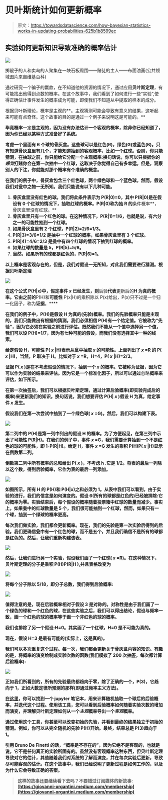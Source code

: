 # 贝叶斯统计如何更新概率

> 原文：<https://towardsdatascience.com/how-bayesian-statistics-works-in-updating-probabilities-625b1b8599ec>

## 实验如何更新知识导致准确的概率估计

![](img/8ff9488771648d3ba8ab650da57ca2c7.png)

掷骰子的人和卖鸟的人聚集在一块石板周围——赌徒的主人——布面油画(公共领域图片来自维基百科)

通过研究一个骗子的赢款，在不知道他的资源的情况下，通过应用**贝叶斯定理**，有可能找出他得到点数的概率。在这个故事中，我们看到了如何进行一些“实验”,使得正确估计事件发生的概率成为可能，即使我们不知道从中提取的样本的成分。

根据贝叶斯理论，概率是主观的**。主观猜测可能会导致有意义的结果，这听起来可能有点奇怪。这个故事的目的是通过一个例子来说明这是可能的。**

**毕竟概率**一定**是主观的，因为没有办法估计一个客观的概率，除非你已经知道了，因为你已经以某种方式准备好了系统。**

**考虑一个里面有 6 个球的骨灰盒。这些球可以是红色(R)，绿色(G)或蓝色(B)。只有知道骨灰盒里有几个，才能知道抽到的客观概率，比如一个红球。否则，你只能猜测，在抽球之前，你只能给它分配一个主观概率:换句话说，你可以只根据你的*感觉*打赌你会在第一次抽中一个红球，这取决于你觉得自己有多幸运。但是，观察别人的下注，你就能对那个概率有个准确的概念。**

**在我们的例子中，骨灰盒包含三个红色球，两个绿色球和一个蓝色球。然而，假设我们对瓮中之物一无所知。我们只能说有以下几种可能。**

1.  **骨灰盒里没有红色的球。我们将此条件表示为 P(R|0)=0，其中 P(R|0)是在假设有 0 个红球的情况下，抽取红球的概率。P(R|0)称为抽 R 的**条件概率**，骨灰盒里没有红球。**
2.  **骨灰盒里只有一个红色的球。在这种情况下，P(R|1)=1/6，也就是说，有六分之一的可能性抽到一个红球。**
3.  **如果骨灰盒里有 2 个红球，P(R|2)=2/6=1/3。**
4.  **P(R|3)=3/6=1/2 是抽中一个红球的概率，如果骨灰盒里有 3 个红球。**
5.  **P(R|4)=4/6=2/3 是瓮中有四个红球的情况下抽到红球的概率。**
6.  **如果红球的数量是 5，P(R|5)=5/6。**
7.  **当然，如果所有的球都是红色的，P(R|6)=1。**

**以上概率是客观存在的，但是，我们对假设一无所知，对此我们需要进行猜测。根据贝叶斯定理**

**![](img/548d2f3269c40c01de1c0322bc257111.png)**

**在这个公式 P(H|x)中，假定事件 *x* 已经发生，则**后验**代表**更新后的**H 为真的概率。它由之前的**P(H)和**可能性** P(x|H)的乘积除以 P(x)给出，P(x)只不过是一个归一化因子，称为**证据**。****

**在我们的例子中，P(H)是假设 H 为真的(先验)概率。我们的先验概率只能是主观的，我们只能做出有根据的猜测。我们必须相信 P(H)有一个给定值。它被称为“先验”，因为它必须在实验之前进行评估。既然我们不能从一个值中选择另一个值，我们可以设 P(H)=1/7，因为有七种可能的假设，而我们没有选择其中一种的线索。**

**给定假设 H，可能性 P( *x* |H)表示从瓮中抽取 *x* 的可能性。上面列出了 *x* =R 的 P( *x* |H)，当然，P 取决于 H。比如对于 *x* =R，H=4，P( *x* |H)=2/3。**

**证据 P( *x* )是在不考虑假设的情况下，抽到一个 *x* 的概率。它被称为证据，因为它可以作为实验的结果来评估。因为它是一个标准化因子，所以可以通过**忽略**概率来评估，如下所示。**

**在第一次抽签后，我们可以根据贝叶斯定理，通过计算后验概率(即实验完成后的概率)来更新我们的知识。换句话说，我们想要评估 P(H| *x* )假设 H 为真，给定事件 *x* 发生。**

**假设我们在第一次尝试中抽到了一个绿色球( *x* =G)。然后，我们可以构建下表。**

**![](img/6e5ff48a7539f1fc1801d7b7e704eca9.png)**

**第二列中的 P(H)是第一列中列出的假设 H 的概率。为了方便起见，在第三列中示出了可能性 P(R|H)。在我们的例子中，事件 *x* =G，我们需要计算抽到一个不是红色的球的可能性，即 1-P(R|H)。给定 H，事件 *x* =G 发生的乘积 P(H)P( *x* |H)显示在倒数第二列。**

**倒数第二列中所有概率的总和给出 P( *x* )，不考虑 h .它是 1/2。将表的最后一列除以这个数，得到后验概率，它作为表的最后一列添加。**

**![](img/b850c2f6b1c3d0f27f21f3f363c23985.png)**

**如图所示，所有 H 的 P(H)和 P(H|x)之和必须为 1。从表中我们可以看到，由于实验的进行，我们的信念是如何演变的。假设 6(所有的球都是红色的)已经被排除:它的概率为零。实验结束后，每个假设的概率随着投票箱中红球的数量而减少。事实上，如果瓮中的红球数量是 5 个，我们很可能抽到一个红球，然而，如果只有一个球，抽到一个绿球的概率更高。**

**每次我们做实验，我们都会更新概率。现在，我们的先验是第一次实验后得到的后验。我们更确信瓮中有一个红色的球，而不是五个，并且我们确信不是所有的球都是红色的。然后，让我们重新构建该表。**

**![](img/1d0d3e7a5c65796c91168e936991f8c5.png)**

**然后，让我们进行另一个实验，假设我们画了一个红球( *x* =R)。在这种情况下，贝叶斯定理的分子是乘积 P(H)P(R|H ),并且表格改变为**

**![](img/f46f3814472e0a89f12f29c680f679f0.png)**

**将每个分子除以 5/18，即分子总数，我们得到后验概率:**

**![](img/1e79e29879cd1d2c4393bbd7335c7f37.png)**

**值得注意的是，现在后验概率相对于假设 3 是对称的。对称性是由于我们画了一个绿色的球和一个红色的球，在这些实验之后，我们可以得出结论，假设与频率一致，画一个红色的球的概率等于画一个非红色的球的概率。**

**我们也排除了另一个假设:H=0。其实画了一个红球，H=0 是不可能为真的。**

**现在，假设 H=3 是最有可能的(实际上，这是真的)。**

**我们可以多次重复这个过程。每一次，我们都会更新关于骨灰盒内容的知识。有趣的是，将概率的演变绘制成实验次数的函数(我们模拟了 200 次抽签，每次都计算后验概率):**

**![](img/eb791406c5c1ac58bbaf6f90e9d59da8.png)**

**正如我们所看到的，所有的先验最终都趋向于零，除了正确的一个，P(3)，它趋向于 1，正如大数定律所预测的那样(即通过频率主义方法)。**

**[在这里](https://colab.research.google.com/drive/1rZ22a6lF51BhB_GM8m7z7sVkdwhAnnEX?usp=sharing)，你可以找到一个 jupyter 笔记本，用来计算随机抽取一个球后的后验概率，并迭代这个过程。使用该工具，您可以看到后验概率如何随着实验次数的增加而演变，并理解贝叶斯定理如何从一个*主观*概率导出一个*客观*概率。**

**通过使用这个工具，你甚至可以改变初始的先验，并看到最终的结果独立于初始的猜测。例如，你可以从完全随机的先验 P(H)开始。最终，结果总是 P(3)趋向于 1。**

**引用 Bruno De Finetti 的话，“概率是不存在的”，因为它绝不是客观的，也就是说，它不是任何真正的实验所固有的。虽然没有客观概率这种东西，但贝叶斯定理导致对它的估计，其值随着我们对系统的了解而演变，并在每次实验后更新，导致尽可能客观的估计。在这个故事中，我们已经说明了更新过程是如何工作的，以及为什么它会导致正确的答案。**

> **这样的故事还要继续看下去吗？不要错过订阅媒体的新故事:[https://giovanni-organtini.medium.com/membership](https://giovanni-organtini.medium.com/membership)**